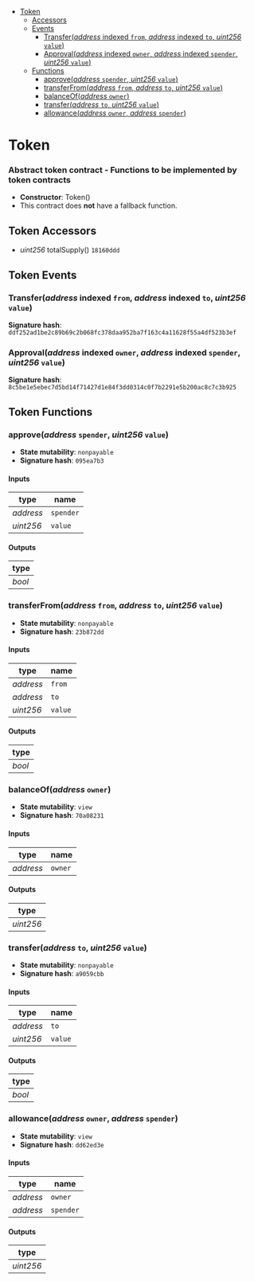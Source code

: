 * [Token](#token)
  * [Accessors](#token-accessors)
  * [Events](#token-events)
    * [Transfer(*address* indexed `from`, *address* indexed `to`, *uint256* `value`)](#transferaddress-indexed-from-address-indexed-to-uint256-value)
    * [Approval(*address* indexed `owner`, *address* indexed `spender`, *uint256* `value`)](#approvaladdress-indexed-owner-address-indexed-spender-uint256-value)
  * [Functions](#token-functions)
    * [approve(*address* `spender`, *uint256* `value`)](#approveaddress-spender-uint256-value)
    * [transferFrom(*address* `from`, *address* `to`, *uint256* `value`)](#transferfromaddress-from-address-to-uint256-value)
    * [balanceOf(*address* `owner`)](#balanceofaddress-owner)
    * [transfer(*address* `to`, *uint256* `value`)](#transferaddress-to-uint256-value)
    * [allowance(*address* `owner`, *address* `spender`)](#allowanceaddress-owner-address-spender)

# Token

### Abstract token contract - Functions to be implemented by token contracts

- **Constructor**: Token()
- This contract does **not** have a fallback function.

## Token Accessors

* *uint256* totalSupply() `18160ddd`

## Token Events

### Transfer(*address* indexed `from`, *address* indexed `to`, *uint256* `value`)

**Signature hash**: `ddf252ad1be2c89b69c2b068fc378daa952ba7f163c4a11628f55a4df523b3ef`

### Approval(*address* indexed `owner`, *address* indexed `spender`, *uint256* `value`)

**Signature hash**: `8c5be1e5ebec7d5bd14f71427d1e84f3dd0314c0f7b2291e5b200ac8c7c3b925`

## Token Functions

### approve(*address* `spender`, *uint256* `value`)

- **State mutability**: `nonpayable`
- **Signature hash**: `095ea7b3`

#### Inputs

| type      | name      |
| --------- | --------- |
| *address* | `spender` |
| *uint256* | `value`   |

#### Outputs

| type   |
| ------ |
| *bool* |

### transferFrom(*address* `from`, *address* `to`, *uint256* `value`)

- **State mutability**: `nonpayable`
- **Signature hash**: `23b872dd`

#### Inputs

| type      | name    |
| --------- | ------- |
| *address* | `from`  |
| *address* | `to`    |
| *uint256* | `value` |

#### Outputs

| type   |
| ------ |
| *bool* |

### balanceOf(*address* `owner`)

- **State mutability**: `view`
- **Signature hash**: `70a08231`

#### Inputs

| type      | name    |
| --------- | ------- |
| *address* | `owner` |

#### Outputs

| type      |
| --------- |
| *uint256* |

### transfer(*address* `to`, *uint256* `value`)

- **State mutability**: `nonpayable`
- **Signature hash**: `a9059cbb`

#### Inputs

| type      | name    |
| --------- | ------- |
| *address* | `to`    |
| *uint256* | `value` |

#### Outputs

| type   |
| ------ |
| *bool* |

### allowance(*address* `owner`, *address* `spender`)

- **State mutability**: `view`
- **Signature hash**: `dd62ed3e`

#### Inputs

| type      | name      |
| --------- | --------- |
| *address* | `owner`   |
| *address* | `spender` |

#### Outputs

| type      |
| --------- |
| *uint256* |
